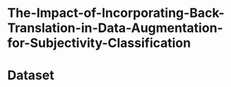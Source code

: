# The-Impact-of-Incorporating-Back-Translation-in-Data-Augmentation-for-Subjectivity-Classification
# Dataset
